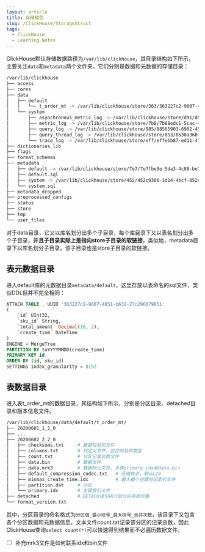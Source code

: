 ```yaml
---
layout: article
title: 存储模型
slug: /ClickHouse/StorageStruct
tags:
  - ClickHouse
  - Learning Notes
---
```


ClickHouse默认存储数据路径为`/var/lib/clickhouse`，其目录结构如下所示，主要关注`data`和`metadata`两个文件夹，它们分别是数据和元数据的存储目录：

```bash
/var/lib/clickhouse
├── access
├── cores
├── data
│   ├── default
│   │   └── t_order_mt -> /var/lib/clickhouse/store/363/363227c2-9607-4851-b632-27c296079851/
│   └── system
│       ├── asynchronous_metric_log -> /var/lib/clickhouse/store/d91/d91d3f42-cca2-4e72-991d-3f42cca25e72/
│       ├── metric_log -> /var/lib/clickhouse/store/7b8/7b88edc1-5cac-4dad-bb88-edc15caccdad/
│       ├── query_log -> /var/lib/clickhouse/store/985/98565903-6902-459e-9856-59036902159e/
│       ├── query_thread_log -> /var/lib/clickhouse/store/853/8538a360-a801-4e24-8538-a360a8013e24/
│       └── trace_log -> /var/lib/clickhouse/store/eff/effebb87-ed11-410d-affe-bb87ed11810d/
├── dictionaries_lib
├── flags
├── format_schemas
├── metadata
│   ├── default -> /var/lib/clickhouse/store/7e7/7e7fbe9e-5da3-4c88-be7f-be9e5da33c88/
│   ├── default.sql
│   ├── system -> /var/lib/clickhouse/store/452/452c9386-1d14-4bcf-852c-93861d149bcf/
│   └── system.sql
├── metadata_dropped
├── preprocessed_configs
├── status
├── store
├── tmp
└── user_files
```

对于data目录，它又以库名划分出多个子目录，每个库目录下又以表名划分出多个子目录，**并且子目录实际上是指向store子目录的软链接**。类似地，metadata目录下以库名划分子目录，该子目录也是store子目录的软链接。

## 表元数据目录

进入default库的元数据目录`metadata/default`，这里存放以表命名的sql文件，类似DDL但并不完全相同：

```sql title=metadata/default/t_order_mt.sql
ATTACH TABLE _ UUID '363227c2-9607-4851-b632-27c296079851'
(
    `id` UInt32,
    `sku_id` String,
    `total_amount` Decimal(16, 2),
    `create_time` DateTime
)
ENGINE = MergeTree
PARTITION BY toYYYYMMDD(create_time)
PRIMARY KEY id
ORDER BY (id, sku_id)
SETTINGS index_granularity = 8192
```

## 表数据目录

进入表t_order_mt的数据目录，其结构如下所示，分别是分区目录、detached目录和版本信息文件。

```bash
/var/lib/clickhouse/data/default/t_order_mt/
├── 20200601_1_1_0
├── ...
├── 20200602_2_2_0
│   ├── checksums.txt     # 数据校验和文件
│   ├── columns.txt       # 列定义文件，包含列名和类型
│   ├── count.txt         # 分区记录总数文件
│   ├── data.bin          # 数据文件
│   ├── data.mrk3         # 数据标记文件，关联primary.idx和data.bin
│   ├── default_compression_codec.txt   # 压缩格式，默认LZ4
│   ├── minmax_create_time.idx          # 最大最小创建时间索引文件
│   ├── partition.dat     # 分区
│   └── primary.idx       # 主键索引文件
├── detached              # DETACH语句执行后分区存放位置
└── format_version.txt
```

其中，分区目录的命名格式为`分区值_最小块号_最大块号_合并次数`，该目录下又包含各个分区数据和元数据信息。文本文件count.txt记录该分区的记录总数，因此ClickHouse查询`select count(*)`可以快速得到结果而不必遍历数据文件。

- [ ] 补充mrk3文件是如何联系idx和bin文件
